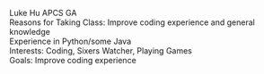 Luke Hu APCS GA  
Reasons for Taking Class: Improve coding experience and general knowledge  
Experience in Python/some Java  
Interests: Coding, Sixers Watcher, Playing Games  
Goals: Improve coding experience  
